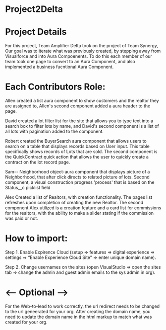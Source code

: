 # Project2Delta
# Project Details
For this project, Team Amplifier Delta took on the project of Team Synergy, Our goal was to iterate what was previously created, by stepping away from Visualforce and into Aura Compoenents. To do this each member of our team took one page to convert to an Aura Component, and also implemented a business fucntional Aura Component.

# Each Contributors Role:
Allen created a list aura component to show customers and the realtor they are assigned to, Allen's second component added a aura header to the page.

David created a lot filter list for the site that allows you to type text into a search box to filter lots by name, and David's second component is a list of all lots with pagination added to the component.

Robert created the BuyerSearch aura component that allows users to search on a table that displays records based on User input. This table specifically shows records of Lots that are sold. The second component is the QuickContract quick action that allows the user to quickly create a contract on the lot record page.

Sam-- Neighborhood object-aura component that displays picture of a Neighborhood, that after click directs to related picture of lots.  Second component, a visual construction progress 'process' that is based on the Status__c picklist field

Alex Created a list of Realtors, with creation functionality. The pages list refreshes upon completion of creating the new Realtor. The second component Alex utilized is a creation feature and a card list for commissions for the realtors, with the ability to make a slider stating if the commission was paid or not.

# How to import:
Step 1. Enable Expirence Cloud (setup => features => digital experience => settings => “Enable Experience Cloud Site” => enter unique domain name).

Step 2. Change usernames on the sites (open VisualStudio => open the sites tab => change the admin and guest admin emails to the sys admin in org).

# <-- Optional -->
For the Web-to-lead to work correctly, the url redirect needs to be changed to the url geneerated for your org. After creating the domain name, you need to update the domain name in the html markup to match what was created for your org.


